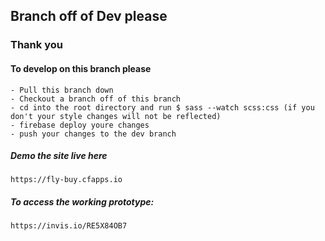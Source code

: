 ## Branch off of Dev please
### Thank you


#### To develop on this branch please
```
- Pull this branch down
- Checkout a branch off of this branch
- cd into the root directory and run $ sass --watch scss:css (if you don't your style changes will not be reflected)
- firebase deploy youre changes
- push your changes to the dev branch
```

##### Demo the site live here
```
https://fly-buy.cfapps.io
```

##### To access the working prototype:
```
https://invis.io/RE5X84OB7
```
